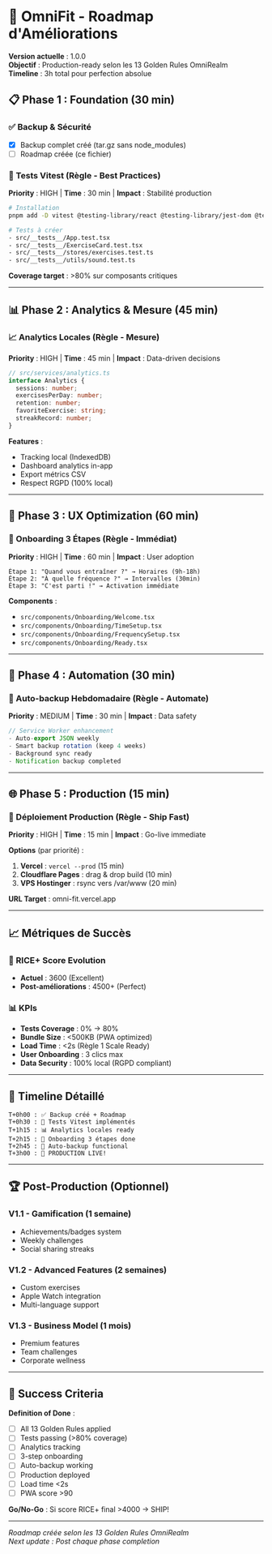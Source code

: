 # 🚀 OmniFit - Roadmap d'Améliorations

**Version actuelle** : 1.0.0  
**Objectif** : Production-ready selon les 13 Golden Rules OmniRealm  
**Timeline** : 3h total pour perfection absolue

## 📋 Phase 1 : Foundation (30 min)

### ✅ Backup & Sécurité

- [x] Backup complet créé (tar.gz sans node_modules)
- [ ] Roadmap créée (ce fichier)

### 🧪 Tests Vitest (Règle  - Best Practices)

**Priority** : HIGH | **Time** : 30 min | **Impact** : Stabilité production

```bash
# Installation
pnpm add -D vitest @testing-library/react @testing-library/jest-dom @testing-library/user-event

# Tests à créer
- src/__tests__/App.test.tsx
- src/__tests__/ExerciseCard.test.tsx
- src/__tests__/stores/exercises.test.ts
- src/__tests__/utils/sound.test.ts
```

**Coverage target** : >80% sur composants critiques

---

## 📊 Phase 2 : Analytics & Mesure (45 min)

### 📈 Analytics Locales (Règle  - Mesure)

**Priority** : HIGH | **Time** : 45 min | **Impact** : Data-driven decisions

```typescript
// src/services/analytics.ts
interface Analytics {
  sessions: number;
  exercisesPerDay: number;
  retention: number;
  favoriteExercise: string;
  streakRecord: number;
}
```

**Features** :

- Tracking local (IndexedDB)
- Dashboard analytics in-app
- Export métrics CSV
- Respect RGPD (100% local)

---

## 🎯 Phase 3 : UX Optimization (60 min)

### 🚀 Onboarding 3 Étapes (Règle  - Immédiat)

**Priority** : HIGH | **Time** : 60 min | **Impact** : User adoption

```
Étape 1: "Quand vous entraîner ?" → Horaires (9h-18h)
Étape 2: "À quelle fréquence ?" → Intervalles (30min)
Étape 3: "C'est parti !" → Activation immédiate
```

**Components** :

- `src/components/Onboarding/Welcome.tsx`
- `src/components/Onboarding/TimeSetup.tsx`
- `src/components/Onboarding/FrequencySetup.tsx`
- `src/components/Onboarding/Ready.tsx`

---

## 🤖 Phase 4 : Automation (30 min)

### 💾 Auto-backup Hebdomadaire (Règle  - Automate)

**Priority** : MEDIUM | **Time** : 30 min | **Impact** : Data safety

```typescript
// Service Worker enhancement
- Auto-export JSON weekly
- Smart backup rotation (keep 4 weeks)
- Background sync ready
- Notification backup completed
```

---

## 🌐 Phase 5 : Production (15 min)

### 🚀 Déploiement Production (Règle  - Ship Fast)

**Priority** : HIGH | **Time** : 15 min | **Impact** : Go-live immediate

**Options** (par priorité) :

1. **Vercel** : `vercel --prod` (15 min)
2. **Cloudflare Pages** : drag & drop build (10 min)
3. **VPS Hostinger** : rsync vers /var/www (20 min)

**URL Target** : omni-fit.vercel.app

---

## 📈 Métriques de Succès

### 🎯 RICE+ Score Evolution

- **Actuel** : 3600 (Excellent)
- **Post-améliorations** : 4500+ (Perfect)

### 📊 KPIs

- **Tests Coverage** : 0% → 80%
- **Bundle Size** : <500KB (PWA optimized)
- **Load Time** : <2s (Règle 1 Scale Ready)
- **User Onboarding** : 3 clics max
- **Data Security** : 100% local (RGPD compliant)

---

## 🔄 Timeline Détaillé

```
T+0h00 : ✅ Backup créé + Roadmap
T+0h30 : 🧪 Tests Vitest implémentés
T+1h15 : 📊 Analytics locales ready
T+2h15 : 🎯 Onboarding 3 étapes done
T+2h45 : 🤖 Auto-backup functional
T+3h00 : 🚀 PRODUCTION LIVE!
```

---

## 🏆 Post-Production (Optionnel)

### V1.1 - Gamification (1 semaine)

- Achievements/badges system
- Weekly challenges
- Social sharing streaks

### V1.2 - Advanced Features (2 semaines)

- Custom exercises
- Apple Watch integration
- Multi-language support

### V1.3 - Business Model (1 mois)

- Premium features
- Team challenges
- Corporate wellness

---

## 🎯 Success Criteria

**Definition of Done** :

- [ ] All 13 Golden Rules applied
- [ ] Tests passing (>80% coverage)
- [ ] Analytics tracking
- [ ] 3-step onboarding
- [ ] Auto-backup working
- [ ] Production deployed
- [ ] Load time <2s
- [ ] PWA score >90

**Go/No-Go** : Si score RICE+ final >4000 → SHIP!

---

_Roadmap créée selon les 13 Golden Rules OmniRealm_  
_Next update : Post chaque phase completion_
